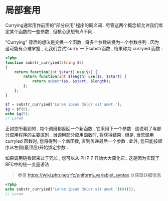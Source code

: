 # 局部套用

Currying通常用作前面的"部分应用"程序的同义词 . 尽管这两个概念都允许我们绑定某个函数的一些参数 , 但核心思想有点不同 .

"Currying" 背后的想法是变换一个函数 , 将多个参数转换为一个参数序列 . 因为这可能有点难掌握 , 让我们尝试'curry'一下substr函数 , 结果称为 curryied 函数 :

```php
<?php
function substr_curryied(string $s)
{
    return function(int $start) use($s) {
        return function(int $length) use($s, $start) {
            return substr($s, $start, $length);
        };
    };
}

$f = substr_curryied('Lorem ipsum dolor sit amet.');
$g = $f(0);
echo $g(5);
// Lorem
```

正如您所看到的 , 每个调用都返回一个新函数 , 它采用下一个参数 . 这说明了与部分应用程序的主要区别 . 当调用部分应用函数时, 将获得结果 . 但是, 当您调用 curryied 函数时, 您将得到一个新函数, 直到传递最后一个参数 . 此外, 您只能按顺序从左侧\(最顶层\)开始绑定参数 . 

如果调用链看起来过于冗长 , 您可以从 PHP 7 开始大大简化它 . 这是因为实现了RFC中的统一变量语法

> 参见 https://wiki.php.net/rfc/uniform\_variable\_syntax 以获取详细信息

```php
<?php
echo substr_curryied('Lorem ipsum dolor sit amet.')(0)(5);
// Lorem
```



